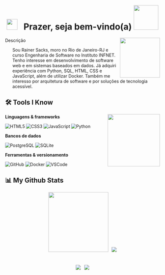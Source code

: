 <h1 align="center">
  <img src="https://media2.giphy.com/media/v1.Y2lkPTc5MGI3NjExdnluYmEwczgxajltMDFrY2VwdTBleG1zaTRtY2xzamsxOTNhYnJpeCZlcD12MV9pbnRlcm5hbF9naWZfYnlfaWQmY3Q9cw/1XodwykSjVClnhLuV8/giphy.gif" width="35"/> &nbsp
  Prazer, seja bem-vindo(a) 
  <img src="https://media3.giphy.com/media/v1.Y2lkPTc5MGI3NjExdzZ3aW5hcm45cTBld2lyZ2Z6MTEzaHA4eXU0ZjQxNTJmcTB6NTVrZyZlcD12MV9pbnRlcm5hbF9naWZfYnlfaWQmY3Q9cw/2z956IUc3J0noEOXUL/giphy.gif" width="80"/>
</h1>

<img align="right" width="130px" src="https://64.media.tumblr.com/efa9c31a801e7c54c62c37289d881c69/tumblr_mrw6ovcjPW1rfjowdo1_500.gif">
<div>
<p>Descrição</p>
<ul>
  <p>Sou Rainer Sacks, moro no Rio de Janeiro-RJ e curso Engenharia de Software no Instituto INFNET. Tenho interesse em desenvolvimento de software web e em sistemas baseados em dados. Já adquiri experiência  com Python, SQL, HTML, CSS e JavaScript, além de utilizar Docker. Também me interesso por arquitetura de software e por soluções de tecnologia acessível. </p>
</ul>
</div>

## 🛠️ Tools I Know 
<img align="right" width="170px" src="https://media3.giphy.com/media/v1.Y2lkPTc5MGI3NjExb3psbzR2bHdta3BjYTEydnYxbTFheDljdDZnMGw0Y2lxcTg2MnprNyZlcD12MV9pbnRlcm5hbF9naWZfYnlfaWQmY3Q9cw/l3V0s5MV1kudEMP9C/giphy.gif">

**Linguagens & frameworks**  

![HTML5](https://img.shields.io/badge/HTML5-E34F26?style=for-the-badge&logo=html5&logoColor=white) 
![CSS3](https://img.shields.io/badge/CSS3-1572B6?style=for-the-badge&logo=css3&logoColor=white) 
![JavaScript](https://img.shields.io/badge/javascript-%23323330.svg?style=for-the-badge&logo=javascript&logoColor=%23F7DF1E)
![Python](https://img.shields.io/badge/Python-3776AB?style=for-the-badge&logo=python&logoColor=white)  

**Bancos de dados**   

![PostgreSQL](https://img.shields.io/badge/PostgreSQL-316192?style=for-the-badge&logo=postgresql&logoColor=white) 
![SQLite](https://img.shields.io/badge/SQLite-07405E?style=for-the-badge&logo=sqlite&logoColor=white)  

**Ferramentas & versionamento**  

![GitHub](https://img.shields.io/badge/GitHub-181717?style=for-the-badge&logo=github&logoColor=white) 
![Docker](https://img.shields.io/badge/Docker-2496ED?style=for-the-badge&logo=docker&logoColor=white) 
![VSCode](https://img.shields.io/badge/VSCode-0078D4?style=for-the-badge&logo=visual%20studio%20code&logoColor=white)

## 📊 My Github Stats
<div align="center">
  <img height="195" src="https://github-readme-stats.vercel.app/api/top-langs/?username=Safforcks&theme=dark"> &nbsp
  <img src="https://github-readme-stats.vercel.app/api?username=Safforcks&show_icons=true&theme=dark&include_all_commits=true">
</div>

#

<div align="center"> 
  <a href="https://www.instagram.com/sorensacks/" target="_blank"><img src="https://img.shields.io/badge/-Instagram-%23E4405F?style=for-the-badge&logo=instagram&logoColor=white" target="_blank"></a> &nbsp
  <a href="https://www.linkedin.com/in/rainer-sacks-726825349/" target="_blank"><img src="https://img.shields.io/badge/-LinkedIn-%230077B5?style=for-the-badge&logo=linkedin&logoColor=white" target="_blank"></a> 
</div>



    
